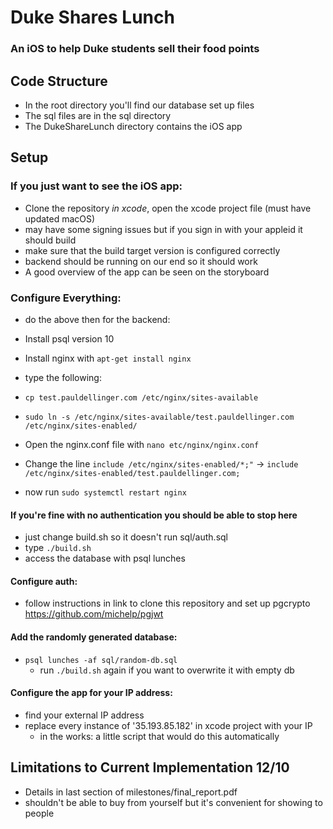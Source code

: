 # Duke Shares Lunch
### An iOS to help Duke students sell their food points

## Code Structure

- In the root directory you'll find our database set up files
- The sql files are in the sql directory
- The DukeShareLunch directory contains the iOS app

## Setup
### If you just want to see the iOS app:
  - Clone the repository *in xcode*, open the xcode project file (must have updated macOS)
  - may have some signing issues but if you sign in with your appleid it should build
  - make sure that the build target version is configured correctly
  - backend should be running on our end so it should work
  - A good overview of the app can be seen on the storyboard

### Configure Everything:
  - do the above then for the backend:
  - Install psql version 10
  - Install nginx with `apt-get install nginx`
  - type the following:
  - `cp test.pauldellinger.com /etc/nginx/sites-available`

  - `sudo ln -s /etc/nginx/sites-available/test.pauldellinger.com /etc/nginx/sites-enabled/`


   - Open the nginx.conf file with
   `nano etc/nginx/nginx.conf`

  - Change the line `include /etc/nginx/sites-enabled/*;"`  &rarr;  `include /etc/nginx/sites-enabled/test.pauldellinger.com;`
  - now run
  `sudo systemctl restart nginx`

#### If you're fine with no authentication you should be able to stop here
- just change build.sh so it doesn't run sql/auth.sql
- type `./build.sh`
- access the database with psql lunches
#### Configure auth:
- follow instructions in link to clone this repository and set up pgcrypto
https://github.com/michelp/pgjwt

#### Add the randomly generated database:
- `psql lunches -af sql/random-db.sql`
  - run `./build.sh` again if you want to overwrite it with empty db
#### Configure the app for your IP address:
- find your external IP address
- replace every instance of '35.193.85.182' in xcode project with your IP
  - in the works: a little script that would do this automatically

## Limitations to Current Implementation 12/10
- Details in last section of milestones/final_report.pdf
- shouldn't be able to buy from yourself but it's convenient for showing to people
